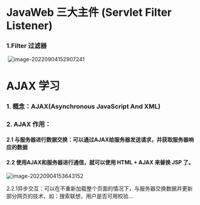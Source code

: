 # JavaWeb 三大主件 (Servlet Filter Listener)

### 	1.Filter 过滤器

​				![image-20220904152907241](C:\Users\Asphyxia\AppData\Roaming\Typora\typora-user-images\image-20220904152907241.png)

# AJAX 学习

### 	1. 概念：AJAX(Asynchronous JavaScript And XML)

### 	2. AJAX 作用：

#### 		2.1 与服务器进行数据交换：可以通过AJAX给服务器发送请求，并获取服务器响应的数据

#### 		2.2 使用AJAX和服务器进行通信，就可以使用 HTML + AJAX 来替换 JSP 了。

![image-20220904153643152](C:\Users\Asphyxia\AppData\Roaming\Typora\typora-user-images\image-20220904153643152.png)

​		2.2.1异步交互：可以在不重新加载整个页面的情况下，与服务器交换数据并更新部分网页的技术，如：搜索联想，用户是否可用校验...

​		
